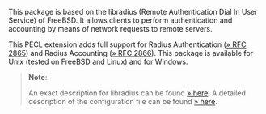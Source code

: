This package is based on the libradius (Remote Authentication Dial In
User Service) of FreeBSD. It allows clients to perform authentication
and accounting by means of network requests to remote servers.

This PECL extension adds full support for Radius Authentication
(<a href="http://www.faqs.org/rfcs/rfc2865" class="link external">» RFC 2865</a>)
and Radius Accounting
(<a href="http://www.faqs.org/rfcs/rfc2866" class="link external">» RFC 2866</a>).
This package is available for Unix (tested on FreeBSD and Linux) and for
Windows.

> **Note**:
>
> An exact description for libradius can be found
> <a href="http://www.freebsd.org/cgi/man.cgi?query=libradius" class="link external">» here</a>.
> A detailed description of the configuration file can be found
> <a href="http://www.freebsd.org/cgi/man.cgi?query=radius.conf" class="link external">» here</a>.
